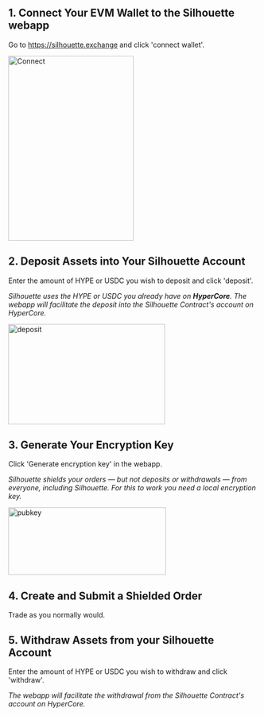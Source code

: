 
## 1. Connect Your EVM Wallet to the Silhouette webapp
Go to https://silhouette.exchange and click 'connect wallet'.

<img src="/img/flows/connect.png" alt="Connect" width="252" height="372" />

## 2. Deposit Assets into Your Silhouette Account
Enter the amount of HYPE or USDC you wish to deposit and click 'deposit'.

*Silhouette uses the HYPE or USDC you already have on **HyperCore**. The webapp will facilitate the deposit into the Silhouette Contract's account on HyperCore.*

<img src="/img/flows/deposit.png" alt="deposit" width="315" height="202" />

## 3. Generate Your Encryption Key
Click 'Generate encryption key' in the webapp. 

*Silhouette shields your orders — but not deposits or withdrawals — from everyone, including Silhouette. For this to work you need a local encryption key.*

<img src="/img/flows/pubkey.png" alt="pubkey" width="317" height="136" />

## 4. Create and Submit a Shielded Order
Trade as you normally would.

## 5. Withdraw Assets from your Silhouette Account
Enter the amount of HYPE or USDC you wish to withdraw and click 'withdraw'.

*The webapp will facilitate the withdrawal from the Silhouette Contract's account on HyperCore.*

